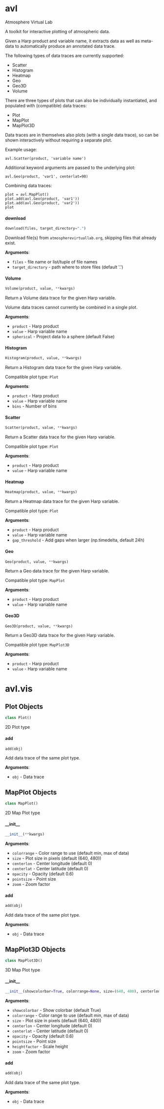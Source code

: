 <a name="avl"></a>
# avl

Atmosphere Virtual Lab

A toolkit for interactive plotting of atmospheric data.

Given a Harp product and variable name, it extracts data as well as meta-data
to automatically produce an annotated data trace.

The following types of data traces are currently supported:

- Scatter
- Histogram
- Heatmap
- Geo
- Geo3D
- Volume

There are three types of plots that can also be individually instantiated, and
populated with (compatible) data traces:

- Plot
- MapPlot
- MapPlot3D

Data traces are in themselves also plots (with a single data trace), so
can be shown interactively without requiring a separate plot.

Example usage:

    avl.Scatter(product, 'variable name')

Additional keyword arguments are passed to the underlying plot:

    avl.Geo(product, 'var1', centerlat=90)

Combining data traces:

    plot = avl.MapPlot()
    plot.add(avl.Geo(product, 'var1'))
    plot.add(avl.Geo(product, 'var2'))
    plot

<a name="avl.download"></a>
#### download

```python
download(files, target_directory=".")
```

Download file(s) from `atmospherevirtuallab.org`, skipping files
that already exist.

**Arguments**:

- `files` - file name or list/tuple of file names
- `target_directory` - path where to store files (default '.')

<a name="avl.Volume"></a>
#### Volume

```python
Volume(product, value, **kwargs)
```

Return a Volume data trace for the given Harp variable.

Volume data traces cannot currently be combined in a single plot.

**Arguments**:

- `product` - Harp product
- `value` - Harp variable name
- `spherical` - Project data to a sphere (default False)

<a name="avl.Histogram"></a>
#### Histogram

```python
Histogram(product, value, **kwargs)
```

Return a Histogram data trace for the given Harp variable.

Compatible plot type: `Plot`

**Arguments**:

- `product` - Harp product
- `value` - Harp variable name
- `bins` - Number of bins

<a name="avl.Scatter"></a>
#### Scatter

```python
Scatter(product, value, **kwargs)
```

Return a Scatter data trace for the given Harp variable.

Compatible plot type: `Plot`

**Arguments**:

- `product` - Harp product
- `value` - Harp variable name

<a name="avl.Heatmap"></a>
#### Heatmap

```python
Heatmap(product, value, **kwargs)
```

Return a Heatmap data trace for the given Harp variable.

Compatible plot type: `Plot`

**Arguments**:

- `product` - Harp product
- `value` - Harp variable name
- `gap_threshold` - Add gaps when larger (np.timedelta, default 24h)

<a name="avl.Geo"></a>
#### Geo

```python
Geo(product, value, **kwargs)
```

Return a Geo data trace for the given Harp variable.

Compatible plot type: `MapPlot`

**Arguments**:

- `product` - Harp product
- `value` - Harp variable name

<a name="avl.Geo3D"></a>
#### Geo3D

```python
Geo3D(product, value, **kwargs)
```

Return a Geo3D data trace for the given Harp variable.

Compatible plot type: `MapPlot3D`

**Arguments**:

- `product` - Harp product
- `value` - Harp variable name

<a name="avl.vis"></a>
# avl.vis

<a name="avl.vis.Plot"></a>
## Plot Objects

```python
class Plot()
```

2D Plot type

<a name="avl.vis.Plot.add"></a>
#### add

```python
add(obj)
```

Add data trace of the same plot type.

**Arguments**:

- `obj` - Data trace

<a name="avl.vis.MapPlot"></a>
## MapPlot Objects

```python
class MapPlot()
```

2D Map Plot type

<a name="avl.vis.MapPlot.__init__"></a>
#### \_\_init\_\_

```python
__init__(**kwargs)
```

**Arguments**:

- `colorrange` - Color range to use (default min, max of data)
- `size` - Plot size in pixels (default (640, 480))
- `centerlon` - Center longitude (default 0)
- `centerlat` - Center latitude (default 0)
- `opacity` - Opacity (default 0.6)
- `pointsize` - Point size
- `zoom` - Zoom factor

<a name="avl.vis.MapPlot.add"></a>
#### add

```python
add(obj)
```

Add data trace of the same plot type.

**Arguments**:

- `obj` - Data trace

<a name="avl.vis.MapPlot3D"></a>
## MapPlot3D Objects

```python
class MapPlot3D()
```

3D Map Plot type

<a name="avl.vis.MapPlot3D.__init__"></a>
#### \_\_init\_\_

```python
__init__(showcolorbar=True, colorrange=None, size=(640, 480), centerlon=0, centerlat=0, opacity=0.6, pointsize=None, heightfactor=None, zoom=None, **kwargs)
```

**Arguments**:

- `showcolorbar` - Show colorbar (default True)
- `colorrange` - Color range to use (default min, max of data)
- `size` - Plot size in pixels (default (640, 480))
- `centerlon` - Center longitude (default 0)
- `centerlat` - Center latitude (default 0)
- `opacity` - Opacity (default 0.6)
- `pointsize` - Point size
- `heightfactor` - Scale height
- `zoom` - Zoom factor

<a name="avl.vis.MapPlot3D.add"></a>
#### add

```python
add(obj)
```

Add data trace of the same plot type.

**Arguments**:

- `obj` - Data trace

